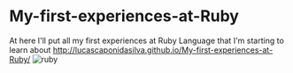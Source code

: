 # My-first-experiences-at-Ruby
At here I'll put all my first experiences at Ruby Language that I'm starting to learn about
http://lucascaponidasilva.github.io/My-first-experiences-at-Ruby/
![ruby](https://cloud.githubusercontent.com/assets/13237872/8571583/16e5191c-255e-11e5-9551-7e0637453583.png)
